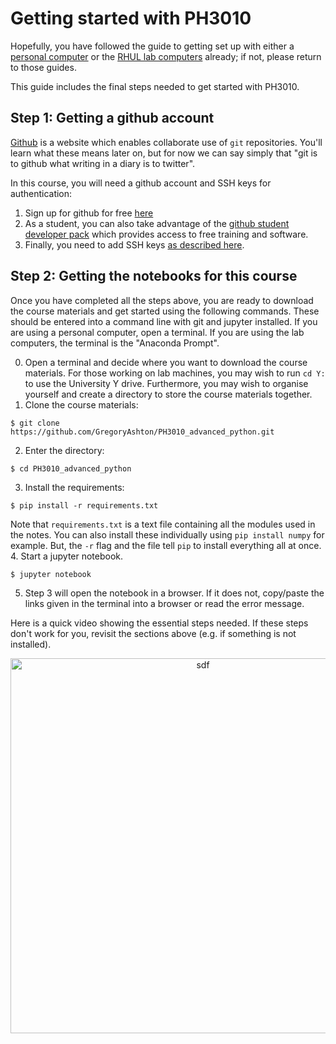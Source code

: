 # Getting started with PH3010

Hopefully, you have followed the guide to getting set up with either a [personal computer]() or the [RHUL lab computers]() already; if not, please return to those guides.

This guide includes the final steps needed to get started with PH3010.

## Step 1: Getting a github account
[Github](https://github.com/) is a website which enables collaborate use of `git` repositories. You'll learn what these means later on, but for now we can say simply that "git is to github what writing in a diary is to twitter". 

In this course, you will need a github account and SSH keys for authentication:

1. Sign up for github for free [here](https://github.com/join)
2. As a student, you can also take advantage of the [github student developer pack](https://education.github.com/pack) which provides access to free training and software.
3. Finally, you need to add SSH keys [as described here](https://docs.github.com/en/authentication/connecting-to-github-with-ssh/adding-a-new-ssh-key-to-your-github-account).

## Step 2: Getting the notebooks for this course
Once you have completed all the steps above, you are ready to download the course materials and get started using the following commands.
These should be entered into a command line with git and jupyter installed.
If you are using a personal computer, open a terminal. If you are using the lab computers, the terminal is the "Anaconda Prompt".

0. Open a terminal and decide where you want to download the course materials. For those working on lab machines, you may wish to run `cd Y:` to use the University Y drive. Furthermore, you may wish to organise yourself and create a directory to store the course materials together.
1. Clone the course materials: 
```
$ git clone https://github.com/GregoryAshton/PH3010_advanced_python.git
```
2. Enter the directory:
```
$ cd PH3010_advanced_python
```
3. Install the requirements:
```
$ pip install -r requirements.txt
```
Note that `requirements.txt` is a text file containing all the modules used in the notes. You can also install these individually using `pip install numpy` for example. But, the `-r` flag and the file tell `pip` to install everything all at once.
4. Start a jupyter notebook.
```
$ jupyter notebook
```
5. Step 3 will open the notebook in a browser. If it does not, copy/paste the links given in the terminal into a browser or read the error message.

Here is a quick video showing the essential steps needed. If these steps don't work for you, revisit the sections above (e.g. if something is not installed).

<p align="center">
<img src="videos/getting_started.gif" alt="sdf" width="600">
</p>
